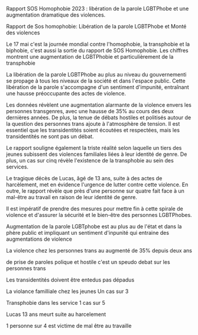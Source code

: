 
Rapport SOS Homophobie 2023 : libération de la parole LGBTPhobe et une augmentation dramatique des violences.

Rapport de Sos homophobie: Libération de la parole LGBTPhobe et Monté des violences 

Le 17 mai c'est la journée mondial contre l'homophobie, la transphobie et la biphobie, c'est aussi la sortie du rapport de SOS Homophobie. Les chiffres montrent une augmentation de LGBTPhobie et particulièrement de la transphobie 

La libération de la parole LGBTPhobe au plus au niveau du gouvernementi se propage à tous les niveaux de la société et dans l'espace public. Cette libération de la parole s'accompagne d'un sentiment d'impunité, entraînant une hausse préoccupante des actes de violence.

Les données révèlent une augmentation alarmante de la violence envers les personnes transgenres, avec une hausse de 35% au cours des deux dernières années. De plus, la tenue de débats hostiles et politisés autour de la question des personnes trans ajoute à l'atmosphère de tension. Il est essentiel que les transidentités soient écoutées et respectées, mais les transidentités ne sont pas un débat.

Le rapport souligne également la triste réalité selon laquelle un tiers des jeunes subissent des violences familiales liées à leur identité de genre. De plus, un cas sur cinq révèle l'existence de la transphobie au sein des services.

Le tragique décès de Lucas, âgé de 13 ans, suite à des actes de harcèlement, met en évidence l'urgence de lutter contre cette violence. En outre, le rapport révèle que près d'une personne sur quatre fait face à un mal-être au travail en raison de leur identité de genre.

Il est impératif de prendre des mesures pour mettre fin à cette spirale de violence et d'assurer la sécurité et le bien-être des personnes LGBTPhobes.



Augmentation de la parole LGBTphobe est au plus au de l'état et dans la phère public et impliquant un sentiment d'inpunité qui entraine des augmentations de violence 

La violence chez les personnes trans au augmenté de 35% depuis deux ans 

de prise de paroles polique et hostile c'est un speudo debat sur les personnes trans

Les transidentités doivent être entedus pas dépadus 

La violance familliale chez les jeunes Un cas sur 3



Transphobie dans les service  1 cas sur 5 


Lucas 13 ans meurt suite au harcelement 

1 personne sur 4 est victime de mal être  au travaille